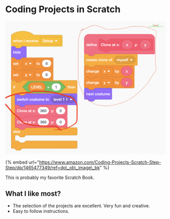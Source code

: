 # Coding Projects in Scratch

![](../.gitbook/assets/image%20%2816%29.png)

{% embed url="https://www.amazon.com/Coding-Projects-Scratch-Step-Step/dp/1465477349/ref=dp\_ob\_image\_bk" %}



This is probably my favorite Scratch Book.  

## What I like most?

* The selection of the projects are excellent. Very fun and creative.
* Easy to follow instructions.





